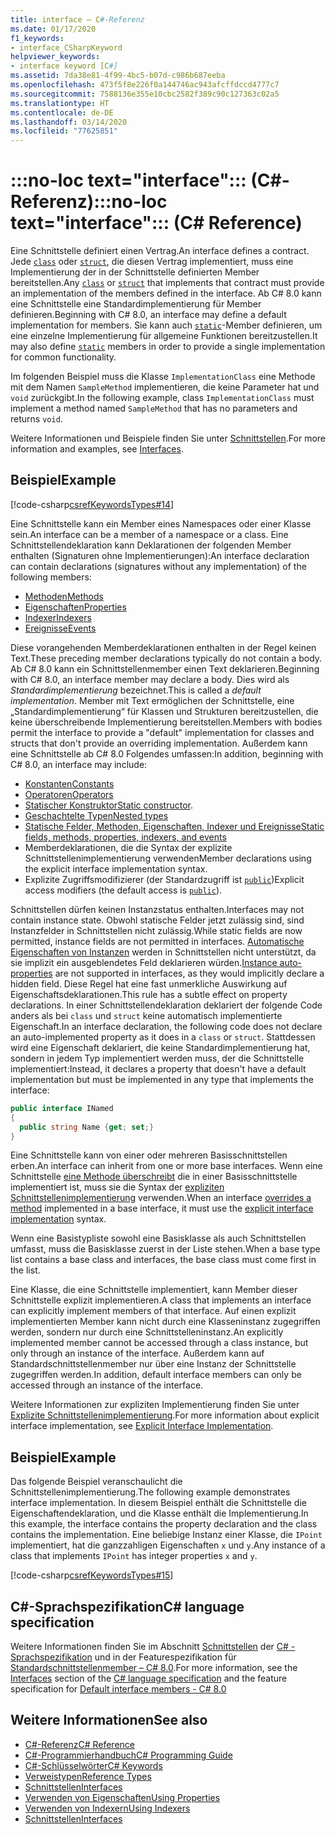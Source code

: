 ```yaml
---
title: interface – C#-Referenz
ms.date: 01/17/2020
f1_keywords:
- interface_CSharpKeyword
helpviewer_keywords:
- interface keyword [C#]
ms.assetid: 7da38e81-4f99-4bc5-b07d-c986b687eeba
ms.openlocfilehash: 473f5f8e226f0a144746ac943afcffdccd4777c7
ms.sourcegitcommit: 7588136e355e10cbc2582f389c90c127363c02a5
ms.translationtype: HT
ms.contentlocale: de-DE
ms.lasthandoff: 03/14/2020
ms.locfileid: "77625851"
---
```

# <a name="no-loc-textinterface-c-reference"></a><span data-ttu-id="c4e3b-102">:::no-loc text="interface"::: (C#-Referenz)</span><span class="sxs-lookup"><span data-stu-id="c4e3b-102">:::no-loc text="interface"::: (C# Reference)</span></span>

<span data-ttu-id="c4e3b-103">Eine Schnittstelle definiert einen Vertrag.</span><span class="sxs-lookup"><span data-stu-id="c4e3b-103">An interface defines a contract.</span></span> <span data-ttu-id="c4e3b-104">Jede [`class`](class.md) oder [`struct`](../builtin-types/struct.md), die diesen Vertrag implementiert, muss eine Implementierung der in der Schnittstelle definierten Member bereitstellen.</span><span class="sxs-lookup"><span data-stu-id="c4e3b-104">Any [`class`](class.md) or [`struct`](../builtin-types/struct.md) that implements that contract must provide an implementation of the members defined in the interface.</span></span> <span data-ttu-id="c4e3b-105">Ab C# 8.0 kann eine Schnittstelle eine Standardimplementierung für Member definieren.</span><span class="sxs-lookup"><span data-stu-id="c4e3b-105">Beginning with C# 8.0, an interface may define a default implementation for members.</span></span> <span data-ttu-id="c4e3b-106">Sie kann auch [`static`](static.md)-Member definieren, um eine einzelne Implementierung für allgemeine Funktionen bereitzustellen.</span><span class="sxs-lookup"><span data-stu-id="c4e3b-106">It may also define [`static`](static.md) members in order to provide a single implementation for common functionality.</span></span>

<span data-ttu-id="c4e3b-107">Im folgenden Beispiel muss die Klasse `ImplementationClass` eine Methode mit dem Namen `SampleMethod` implementieren, die keine Parameter hat und `void` zurückgibt.</span><span class="sxs-lookup"><span data-stu-id="c4e3b-107">In the following example, class `ImplementationClass` must implement a method named `SampleMethod` that has no parameters and returns `void`.</span></span>

<span data-ttu-id="c4e3b-108">Weitere Informationen und Beispiele finden Sie unter [Schnittstellen](../../programming-guide/interfaces/index.md).</span><span class="sxs-lookup"><span data-stu-id="c4e3b-108">For more information and examples, see [Interfaces](../../programming-guide/interfaces/index.md).</span></span>

## <a name="example"></a><span data-ttu-id="c4e3b-109">Beispiel</span><span class="sxs-lookup"><span data-stu-id="c4e3b-109">Example</span></span>

[!code-csharp[csrefKeywordsTypes#14](~/samples/snippets/csharp/VS_Snippets_VBCSharp/csrefKeywordsTypes/CS/keywordsTypes.cs#14)]

<span data-ttu-id="c4e3b-110">Eine Schnittstelle kann ein Member eines Namespaces oder einer Klasse sein.</span><span class="sxs-lookup"><span data-stu-id="c4e3b-110">An interface can be a member of a namespace or a class.</span></span> <span data-ttu-id="c4e3b-111">Eine Schnittstellendeklaration kann Deklarationen der folgenden Member enthalten (Signaturen ohne Implementierungen):</span><span class="sxs-lookup"><span data-stu-id="c4e3b-111">An interface declaration can contain declarations (signatures without any implementation) of the following members:</span></span>

- [<span data-ttu-id="c4e3b-112">Methoden</span><span class="sxs-lookup"><span data-stu-id="c4e3b-112">Methods</span></span>](../../programming-guide/classes-and-structs/methods.md)
- [<span data-ttu-id="c4e3b-113">Eigenschaften</span><span class="sxs-lookup"><span data-stu-id="c4e3b-113">Properties</span></span>](../../programming-guide/classes-and-structs/using-properties.md)
- [<span data-ttu-id="c4e3b-114">Indexer</span><span class="sxs-lookup"><span data-stu-id="c4e3b-114">Indexers</span></span>](../../programming-guide/indexers/using-indexers.md)
- [<span data-ttu-id="c4e3b-115">Ereignisse</span><span class="sxs-lookup"><span data-stu-id="c4e3b-115">Events</span></span>](event.md)

<span data-ttu-id="c4e3b-116">Diese vorangehenden Memberdeklarationen enthalten in der Regel keinen Text.</span><span class="sxs-lookup"><span data-stu-id="c4e3b-116">These preceding member declarations typically do not contain a body.</span></span> <span data-ttu-id="c4e3b-117">Ab C# 8.0 kann ein Schnittstellenmember einen Text deklarieren.</span><span class="sxs-lookup"><span data-stu-id="c4e3b-117">Beginning with C# 8.0, an interface member may declare a body.</span></span> <span data-ttu-id="c4e3b-118">Dies wird als *Standardimplementierung* bezeichnet.</span><span class="sxs-lookup"><span data-stu-id="c4e3b-118">This is called a *default implementation*.</span></span> <span data-ttu-id="c4e3b-119">Member mit Text ermöglichen der Schnittstelle, eine „Standardimplementierung“ für Klassen und Strukturen bereitzustellen, die keine überschreibende Implementierung bereitstellen.</span><span class="sxs-lookup"><span data-stu-id="c4e3b-119">Members with bodies permit the interface to provide a "default" implementation for classes and structs that don't provide an overriding implementation.</span></span> <span data-ttu-id="c4e3b-120">Außerdem kann eine Schnittstelle ab C# 8.0 Folgendes umfassen:</span><span class="sxs-lookup"><span data-stu-id="c4e3b-120">In addition, beginning with C# 8.0, an interface may include:</span></span>

- [<span data-ttu-id="c4e3b-121">Konstanten</span><span class="sxs-lookup"><span data-stu-id="c4e3b-121">Constants</span></span>](const.md)
- [<span data-ttu-id="c4e3b-122">Operatoren</span><span class="sxs-lookup"><span data-stu-id="c4e3b-122">Operators</span></span>](../operators/operator-overloading.md)
- <span data-ttu-id="c4e3b-123">[Statischer Konstruktor](../../programming-guide/classes-and-structs/constructors.md#static-constructors)</span><span class="sxs-lookup"><span data-stu-id="c4e3b-123">[Static constructor](../../programming-guide/classes-and-structs/constructors.md#static-constructors).</span></span>
- [<span data-ttu-id="c4e3b-124">Geschachtelte Typen</span><span class="sxs-lookup"><span data-stu-id="c4e3b-124">Nested types</span></span>](../../programming-guide/classes-and-structs/nested-types.md)
- [<span data-ttu-id="c4e3b-125">Statische Felder, Methoden, Eigenschaften, Indexer und Ereignisse</span><span class="sxs-lookup"><span data-stu-id="c4e3b-125">Static fields, methods, properties, indexers, and events</span></span>](static.md)
- <span data-ttu-id="c4e3b-126">Memberdeklarationen, die die Syntax der explizite Schnittstellenimplementierung verwenden</span><span class="sxs-lookup"><span data-stu-id="c4e3b-126">Member declarations using the explicit interface implementation syntax.</span></span>
- <span data-ttu-id="c4e3b-127">Explizite Zugriffsmodifizierer (der Standardzugriff ist [`public`](access-modifiers.md))</span><span class="sxs-lookup"><span data-stu-id="c4e3b-127">Explicit access modifiers (the default access is [`public`](access-modifiers.md)).</span></span>

<span data-ttu-id="c4e3b-128">Schnittstellen dürfen keinen Instanzstatus enthalten.</span><span class="sxs-lookup"><span data-stu-id="c4e3b-128">Interfaces may not contain instance state.</span></span> <span data-ttu-id="c4e3b-129">Obwohl statische Felder jetzt zulässig sind, sind Instanzfelder in Schnittstellen nicht zulässig.</span><span class="sxs-lookup"><span data-stu-id="c4e3b-129">While static fields are now permitted, instance fields are not permitted in interfaces.</span></span> <span data-ttu-id="c4e3b-130">[Automatische Eigenschaften von Instanzen](../../programming-guide/classes-and-structs/auto-implemented-properties.md) werden in Schnittstellen nicht unterstützt, da sie implizit ein ausgeblendetes Feld deklarieren würden.</span><span class="sxs-lookup"><span data-stu-id="c4e3b-130">[Instance auto-properties](../../programming-guide/classes-and-structs/auto-implemented-properties.md) are not supported in interfaces, as they would implicitly declare a hidden field.</span></span> <span data-ttu-id="c4e3b-131">Diese Regel hat eine fast unmerkliche Auswirkung auf Eigenschaftsdeklarationen.</span><span class="sxs-lookup"><span data-stu-id="c4e3b-131">This rule has a subtle effect on property declarations.</span></span> <span data-ttu-id="c4e3b-132">In einer Schnittstellendeklaration deklariert der folgende Code anders als bei `class` und `struct` keine automatisch implementierte Eigenschaft.</span><span class="sxs-lookup"><span data-stu-id="c4e3b-132">In an interface declaration, the following code does not declare an auto-implemented property as it does in a `class` or `struct`.</span></span> <span data-ttu-id="c4e3b-133">Stattdessen wird eine Eigenschaft deklariert, die keine Standardimplementierung hat, sondern in jedem Typ implementiert werden muss, der die Schnittstelle implementiert:</span><span class="sxs-lookup"><span data-stu-id="c4e3b-133">Instead, it declares a property that doesn't have a default implementation but must be implemented in any type that implements the interface:</span></span>

```csharp
public interface INamed
{
  public string Name {get; set;}
}
```

<span data-ttu-id="c4e3b-134">Eine Schnittstelle kann von einer oder mehreren Basisschnittstellen erben.</span><span class="sxs-lookup"><span data-stu-id="c4e3b-134">An interface can inherit from one or more base interfaces.</span></span> <span data-ttu-id="c4e3b-135">Wenn eine Schnittstelle [eine Methode überschreibt](override.md) die in einer Basisschnittstelle implementiert ist, muss sie die Syntax der [expliziten Schnittstellenimplementierung](../../programming-guide/interfaces/explicit-interface-implementation.md) verwenden.</span><span class="sxs-lookup"><span data-stu-id="c4e3b-135">When an interface [overrides a method](override.md) implemented in a base interface, it must use the [explicit interface implementation](../../programming-guide/interfaces/explicit-interface-implementation.md) syntax.</span></span>

<span data-ttu-id="c4e3b-136">Wenn eine Basistypliste sowohl eine Basisklasse als auch Schnittstellen umfasst, muss die Basisklasse zuerst in der Liste stehen.</span><span class="sxs-lookup"><span data-stu-id="c4e3b-136">When a base type list contains a base class and interfaces, the base class must come first in the list.</span></span>

<span data-ttu-id="c4e3b-137">Eine Klasse, die eine Schnittstelle implementiert, kann Member dieser Schnittstelle explizit implementieren.</span><span class="sxs-lookup"><span data-stu-id="c4e3b-137">A class that implements an interface can explicitly implement members of that interface.</span></span> <span data-ttu-id="c4e3b-138">Auf einen explizit implementierten Member kann nicht durch eine Klasseninstanz zugegriffen werden, sondern nur durch eine Schnittstelleninstanz.</span><span class="sxs-lookup"><span data-stu-id="c4e3b-138">An explicitly implemented member cannot be accessed through a class instance, but only through an instance of the interface.</span></span> <span data-ttu-id="c4e3b-139">Außerdem kann auf Standardschnittstellenmember nur über eine Instanz der Schnittstelle zugegriffen werden.</span><span class="sxs-lookup"><span data-stu-id="c4e3b-139">In addition, default interface members can only be accessed through an instance of the interface.</span></span>

<span data-ttu-id="c4e3b-140">Weitere Informationen zur expliziten Implementierung finden Sie unter [Explizite Schnittstellenimplementierung](../../programming-guide/interfaces/explicit-interface-implementation.md).</span><span class="sxs-lookup"><span data-stu-id="c4e3b-140">For more information about explicit interface implementation, see [Explicit Interface Implementation](../../programming-guide/interfaces/explicit-interface-implementation.md).</span></span>

## <a name="example"></a><span data-ttu-id="c4e3b-141">Beispiel</span><span class="sxs-lookup"><span data-stu-id="c4e3b-141">Example</span></span>

<span data-ttu-id="c4e3b-142">Das folgende Beispiel veranschaulicht die Schnittstellenimplementierung.</span><span class="sxs-lookup"><span data-stu-id="c4e3b-142">The following example demonstrates interface implementation.</span></span> <span data-ttu-id="c4e3b-143">In diesem Beispiel enthält die Schnittstelle die Eigenschaftendeklaration, und die Klasse enthält die Implementierung.</span><span class="sxs-lookup"><span data-stu-id="c4e3b-143">In this example, the interface contains the property declaration and the class contains the implementation.</span></span> <span data-ttu-id="c4e3b-144">Eine beliebige Instanz einer Klasse, die `IPoint` implementiert, hat die ganzzahligen Eigenschaften `x` und `y`.</span><span class="sxs-lookup"><span data-stu-id="c4e3b-144">Any instance of a class that implements `IPoint` has integer properties `x` and `y`.</span></span>

[!code-csharp[csrefKeywordsTypes#15](~/samples/snippets/csharp/VS_Snippets_VBCSharp/csrefKeywordsTypes/CS/keywordsTypes.cs#15)]

## <a name="c-language-specification"></a><span data-ttu-id="c4e3b-145">C#-Sprachspezifikation</span><span class="sxs-lookup"><span data-stu-id="c4e3b-145">C# language specification</span></span>

<span data-ttu-id="c4e3b-146">Weitere Informationen finden Sie im Abschnitt [Schnittstellen](~/_csharplang/spec/interfaces.md) der [C# -Sprachspezifikation](~/_csharplang/spec/introduction.md) und in der Featurespezifikation für [Standardschnittstellenmember – C# 8.0](~/_csharplang/proposals/csharp-8.0/default-interface-methods.md).</span><span class="sxs-lookup"><span data-stu-id="c4e3b-146">For more information, see the [Interfaces](~/_csharplang/spec/interfaces.md) section of the [C# language specification](~/_csharplang/spec/introduction.md) and the feature specification for [Default interface members - C# 8.0](~/_csharplang/proposals/csharp-8.0/default-interface-methods.md)</span></span>

## <a name="see-also"></a><span data-ttu-id="c4e3b-147">Weitere Informationen</span><span class="sxs-lookup"><span data-stu-id="c4e3b-147">See also</span></span>

- [<span data-ttu-id="c4e3b-148">C#-Referenz</span><span class="sxs-lookup"><span data-stu-id="c4e3b-148">C# Reference</span></span>](../index.md)
- [<span data-ttu-id="c4e3b-149">C#-Programmierhandbuch</span><span class="sxs-lookup"><span data-stu-id="c4e3b-149">C# Programming Guide</span></span>](../../programming-guide/index.md)
- [<span data-ttu-id="c4e3b-150">C#-Schlüsselwörter</span><span class="sxs-lookup"><span data-stu-id="c4e3b-150">C# Keywords</span></span>](index.md)
- [<span data-ttu-id="c4e3b-151">Verweistypen</span><span class="sxs-lookup"><span data-stu-id="c4e3b-151">Reference Types</span></span>](reference-types.md)
- [<span data-ttu-id="c4e3b-152">Schnittstellen</span><span class="sxs-lookup"><span data-stu-id="c4e3b-152">Interfaces</span></span>](../../programming-guide/interfaces/index.md)
- [<span data-ttu-id="c4e3b-153">Verwenden von Eigenschaften</span><span class="sxs-lookup"><span data-stu-id="c4e3b-153">Using Properties</span></span>](../../programming-guide/classes-and-structs/using-properties.md)
- [<span data-ttu-id="c4e3b-154">Verwenden von Indexern</span><span class="sxs-lookup"><span data-stu-id="c4e3b-154">Using Indexers</span></span>](../../programming-guide/indexers/using-indexers.md)
- [<span data-ttu-id="c4e3b-155">Schnittstellen</span><span class="sxs-lookup"><span data-stu-id="c4e3b-155">Interfaces</span></span>](../../programming-guide/interfaces/index.md)
